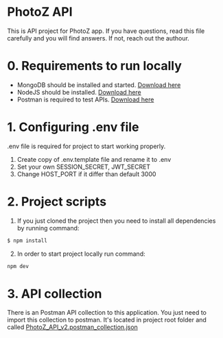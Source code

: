 # PhotoZ API
This is API project for PhotoZ app.
If you have questions, read this file carefully and you will find answers. If not, reach out the authour.

# 0. Requirements to run locally
  - MongoDB should be installed and started. [Download here](https://www.mongodb.com/try/download/community)
  - NodeJS should be installed. [Download here](https://nodejs.org/en/download/)
  - Postman is required to test APIs. [Download here](https://www.postman.com/downloads/)

# 1. Configuring .env file
.env file is required for project to start working properly.
1. Create copy of .env.template file and rename it to .env
2. Set your own SESSION_SECRET, JWT_SECRET
3. Change HOST_PORT if it differ than default 3000

# 2. Project scripts
1. If you just cloned the project then you need to install all dependencies by running command:
```sh
$ npm install
```
2. In order to start project locally run command:
```sh
npm dev
```
# 3. API collection
There is an Postman API collection to this application. You just need to import this collection to postman.
It's located in project root folder and called [PhotoZ_API_v2.postman_collection.json](https://github.com/gramulos/photoz-api/blob/master/PhotoZ_API_v2.postman_collection.json)
